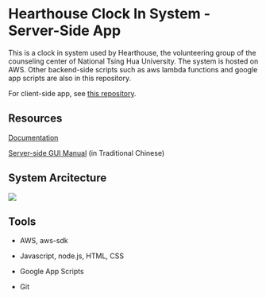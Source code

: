 # Hearthouse Clock In System - Server-Side App
This is a clock in system used by Hearthouse, the volunteering group of the counseling center of National Tsing Hua University. The system is hosted on AWS. Other backend-side scripts such as aws lambda functions and google app scripts are also in this repository.

For client-side app, see [this repository](https://github.com/pclightyear/hearthouse_clock_in_app_dev).

## Resources

[Documentation](https://hackmd.io/@EkyLUQTTQ1u5u2oyMMLybg/By5Ry7Hxd)

[Server-side GUI Manual](https://pclightyear.notion.site/9520b4cdd23c49c88f1e659cd5c6e9f4?pvs=4) (in Traditional Chinese)

## System Arcitecture
![](https://i.imgur.com/RBInH44.png)

## Tools

- AWS, aws-sdk

- Javascript, node.js, HTML, CSS

- Google App Scripts

- Git